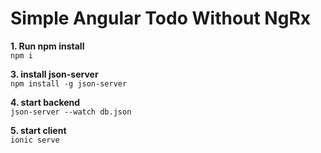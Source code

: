 # Simple Angular Todo Without NgRx

**1. Run npm install** <br> `npm i`

**3. install json-server** <br> `npm install -g json-server`

**4. start backend** <br> `json-server --watch db.json`

**5. start client** <br> `ionic serve`

